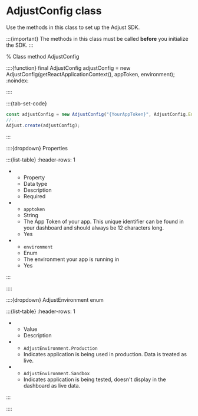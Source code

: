 # AdjustConfig class

Use the methods in this class to set up the Adjust SDK.

:::{important}
The methods in this class must be called **before** you initialize the SDK.
:::

% Class method AdjustConfig

::::{function} final AdjustConfig adjustConfig = new AdjustConfig(getReactApplicationContext(), appToken, environment);
:noindex:

::::

:::{tab-set-code}

```js
const adjustConfig = new AdjustConfig("{YourAppToken}", AdjustConfig.EnvironmentSandbox);
//...
Adjust.create(adjustConfig);
```

:::

::::{dropdown} Properties

:::{list-table}
:header-rows: 1

* - Property
   - Data type
   - Description
   - Required
* - `apptoken`
   - String
   - The App Token of your app. This unique identifier can be found in your dashboard and should always be 12 characters long.
   - Yes
* - `environment`
   - Enum<String>
   - The environment your app is running in
   - Yes

:::

::::

::::{dropdown} AdjustEnvironment enum

:::{list-table}
:header-rows: 1

* - Value
   - Description
* - `AdjustEnvironment.Production`
   - Indicates application is being used in production. Data is treated as live.
* - `AdjustEnvironment.Sandbox`
   - Indicates application is being tested, doesn't display in the dashboard as live data.

:::

::::
